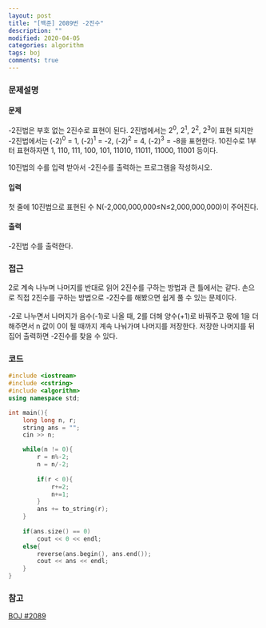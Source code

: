 ```yaml
---
layout: post
title: "[백준] 2089번 -2진수"
description: ""
modified: 2020-04-05
categories: algorithm
tags: boj
comments: true
---
```


> 

### 문제설명

#### 문제
-2진법은 부호 없는 2진수로 표현이 된다. 2진법에서는 2<sup>0</sup>, 2<sup>1</sup>, 2<sup>2</sup>, 2<sup>3</sup>이 표현 되지만 -2진법에서는 (-2)<sup>0</sup> = 1, (-2)<sup>1</sup> = -2, (-2)<sup>2</sup> = 4, (-2)<sup>3</sup> = -8을 표현한다. 10진수로 1부터 표현하자면 1, 110, 111, 100, 101, 11010, 11011, 11000, 11001 등이다.

10진법의 수를 입력 받아서 -2진수를 출력하는 프로그램을 작성하시오.

#### 입력
첫 줄에 10진법으로 표현된 수 N(-2,000,000,000≤N≤2,000,000,000)이 주어진다.

#### 출력
-2진법 수를 출력한다.
 

### 접근
2로 계속 나누며 나머지를 반대로 읽어 2진수를 구하는 방법과 큰 틀에서는 같다. 손으로 직접 2진수를 구하는 방법으로 -2진수를 해봤으면 쉽게 풀 수 있는 문제이다.  
<br />
-2로 나누면서 나머지가 음수(-1)로 나올 때, 2를 더해 양수(+1)로 바꿔주고 몫에 1을 더해주면서 n 값이 0이 될 때까지 계속 나눠가며 나머지를 저장한다. 저장한 나머지를 뒤집어 출력하면 -2진수를 찾을 수 있다.


### 코드
```cpp
#include <iostream>
#include <cstring>
#include <algorithm>
using namespace std;

int main(){
    long long n, r;
    string ans = "";
    cin >> n;

    while(n != 0){
    	r = n%-2;
    	n = n/-2;
    	
    	if(r < 0){
    		r+=2;
    		n+=1;
		}	
		ans += to_string(r);
	}
	
	if(ans.size() == 0)
		cout << 0 << endl;
	else{
		reverse(ans.begin(), ans.end());
		cout << ans << endl;
	}
}
```

### 참고
[BOJ #2089](https://www.acmicpc.net/problem/2089)  